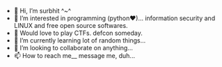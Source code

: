 - 👋 Hi, I’m surbhit ^~^
- 👀 I’m interested in programming (python❤)... information security and LINUX and free open source softwares.
- 👾 Would love to play CTFs. defcon someday.
- 🌱 I’m currently learning lot of random things...
- 💞️ I’m looking to collaborate on anything...
- 📫 How to reach me__ message me, duh...

<!---
surbhitt/surbhitt is a ✨ special ✨ repository because its `README.md` (this file) appears on your GitHub profile.
You can click the Preview link to take a look at your changes.
--->
